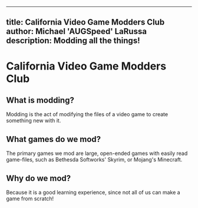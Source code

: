 
---
title: California Video Game Modders Club
author: Michael 'AUGSpeed' LaRussa
description: Modding all the things!
---

# California Video Game Modders Club
			
## What is modding?

Modding is the act of modifying the files of a video game to create something new with it.

## What games do we mod?

The primary games we mod are large, open-ended games with easily read game-files, such as Bethesda Softworks' Skyrim, or Mojang's Minecraft.

## Why do we mod?

Because it is a good learning experience, since not all of us can make a game from scratch!

